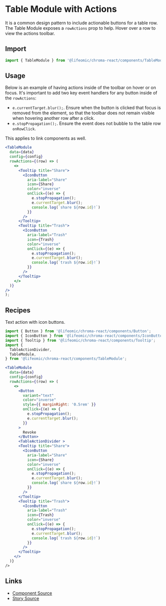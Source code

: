 # Table Module with Actions

It is a common design pattern to include actionable buttons for a table row. The
Table Module exposes a `rowActions` prop to help. Hover over a row to view the
actions toolbar.

<!-- STORY -->

## Import

```js
import { TableModule } from '@lifeomic/chroma-react/components/TableModule';
```

## Usage

Below is an example of having actions inside of the toolbar on hover or on
focus. It's important to add two key event handlers for any button inside of the
`rowActions`:

- `e.currentTarget.blur();`. Ensure when the button is clicked that focus is
  removed from the element, so that the toolbar does not remain visible when
  hovering another row after a click.
- `e.stopPropagation();`. Ensure the event does not bubble to the table row
  `onRowClick`.

This applies to link components as well.

```jsx
<TableModule
  data={data}
  config={config}
  rowActions={(row) => (
    <>
      <Tooltip title="Share">
        <IconButton
          aria-label="Share"
          icon={Share}
          color="inverse"
          onClick={(e) => {
            e.stopPropagation();
            e.currentTarget.blur();
            console.log(`share ${row.id}!`)
          }}
        />
      </Tooltip>
      <Tooltip title="Trash">
        <IconButton
          aria-label="Trash"
          icon={Trash}
          color="inverse"
          onClick={(e) => {
            e.stopPropagation();
            e.currentTarget.blur();
            console.log(`trash ${row.id}!`)
          }}
        />
      </Tooltip>
    </>
  )}
/>
);
```

## Recipes

Text action with icon buttons.

```js
import { Button } from '@lifeomic/chroma-react/components/Button';
import { IconButton } from '@lifeomic/chroma-react/components/IconButton';
import { Tooltip } from '@lifeomic/chroma-react/components/Tooltip';
import {
  TableActionDivider,
  TableModule,
} from '@lifeomic/chroma-react/components/TableModule';
```

```jsx
<TableModule
  data={data}
  config={config}
  rowActions={(row) => (
    <>
      <Button
        variant="text"
        color="inverse"
        style={{ marginRight: '0.5rem' }}
        onClick={(e) => {
          e.stopPropagation();
          e.currentTarget.blur();
        }}
      >
        Revoke
      </Button>
      <TableActionDivider >
      <Tooltip title="Share">
        <IconButton
          aria-label="Share"
          icon={Share}
          color="inverse"
          onClick={(e) => {
            e.stopPropagation();
            e.currentTarget.blur();
            console.log(`share ${row.id}!`)
          }}
        />
      </Tooltip>
      <Tooltip title="Trash">
        <IconButton
          aria-label="Trash"
          icon={Trash}
          color="inverse"
          onClick={(e) => {
            e.stopPropagation();
            e.currentTarget.blur();
            console.log(`trash ${row.id}!`)
          }}
        />
      </Tooltip>
    </>
  )}
/>
```

## Links

- [Component Source](https://github.com/lifeomic/chroma-react/blob/master/src/components/TableModule/TableModule.tsx)
- [Story Source](https://github.com/lifeomic/chroma-react/blob/master/stories/components/TableModule/TableModule.stories.tsx)

